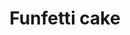 ---
title: Funfetti cake
favorite: true
source: Sally's Baking Addiction
source_url: http://sallysbakingaddiction.com/2013/03/19/easy-homemade-funfetti-cake/
yield: 10 slices
active_time: 
total_time: 
tags: 
  - dessert
ingredients: |-
  **Cake**
  * 1 2/3 cup all-purpose flour, careful not to overmeasure 
  * 1/2 teaspoon baking powder 
  * 1/4 teaspoon baking soda 
  * 1/2 teaspoon salt 
  * 1/2 cup (1 stick) unsalted butter, melted 
  * 3/4 cup granulated sugar 
  * 1/4 cup packed light brown sugar 
  * 1 large egg 
  * 1/4 cup yogurt (plain or vanilla; or greek yogurt; or sour cream) 
  * 3/4 cup milk (cow's milk; or soy milk; or almond milk) 
  * 1 Tablespoon vanilla extract 
  * 2/3 cup sprinkles (not nonpareils)  
  **Vanilla Buttercream**
  * 1 cup (2 sticks) unsalted butter, softened to room temperature 
  * 3 to 4 cups powdered (confectioners) sugar 
  * 1/4 cup heavy cream (see note above about substituting milk or half-and-half) 
  * 2 and 1/2 teaspoons vanilla extract 
  * salt, as needed 
instructions: |-
  **Cake**
  1. Preheat oven to 350F degrees. Spray a 9-inch springform or baking pan (round or square) generously with nonstick spray. Set aside. 
  2. In a medium bowl, mix together flour, baking powder, baking soda, and salt. Set aside. In a large microwave-safe bowl, melt butter in the microwave. Whisk in the sugars vigorously getting out any brown sugar lumps - mixture will be gritty. Whisk in egg, yogurt, milk, and vanilla extract until combined. Slowly mix in dry ingredients until no lumps remain. Batter will be thick. Slowly stir in sprinkles, but do not overmix because the sprinkles will bleed their color. 
  3. Pour/spoon batter into prepared cake pan. This cake takes around 33-37 minutes to bake. What I suggest is to bake it for 20 minutes, then cover loosely with aluminum foil (loosely to avoid the top from sticking to the foil) and continue baking for 13-17 more minutes or until a toothpick inserted in the center comes out clean. Allow to cool.  
  **Frosting**
  1. To make the frosting, beat softened butter on medium speed with an electric or stand mixer. Beat for 3 minutes until smooth and creamy. Add powdered sugar, cream, and vanilla extract with the mixer running. Increase to high speed and beat for 3 minutes. Add more powdered sugar if frosting is too thin or more cream if mixture is too thick. Add 1/4 teaspoon (or more) if frosting is too sweet. Frost cooled cake as desired and top with sprinkles. There may be leftover frosting depending how much you wish to use. 
  2. Cake stays fresh covered at room temperature or in the refrigerator for 5 days. 
notes: |-
  * Interested in making a layer cake? You could: (1) Bake the cake as indicated and slice the cake horizontally to create two layers. Double the frosting if desired. (2) Double the cake recipe and bake in two separate 9-inch cake pans. Fill the pans only 1/2 way full and use any extra batter to make cupcakes. Double the frosting recipe as well. 
  * Try using this recipe to make standard size cupcakes or into 24+ mini cupcakes, baking for just 8-9 minutes. You can also try this cake with my milk chocolate frosting. 
  * For a 9x13 pan, double the recipe, fill pan halfway with batter, use any extra batter to make a few cupcakes (around a 20 minute bake time for cupcakes). This size cake will take around 30-35 minutes. 
---